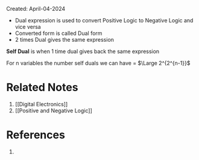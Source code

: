 Created: April-04-2024


- Dual expression is used to convert Positive Logic to Negative Logic and vice versa
- Converted form is called Dual form
- 2 times Dual gives the same expression

**Self Dual** is when 1 time dual gives back the same expression

For n variables the number self duals we can have = $\Large 2^{2^{n-1}}$

# Related Notes

1. [[Digital Electronics]]
2. [[Positive and Negative Logic]]
# References

1. 